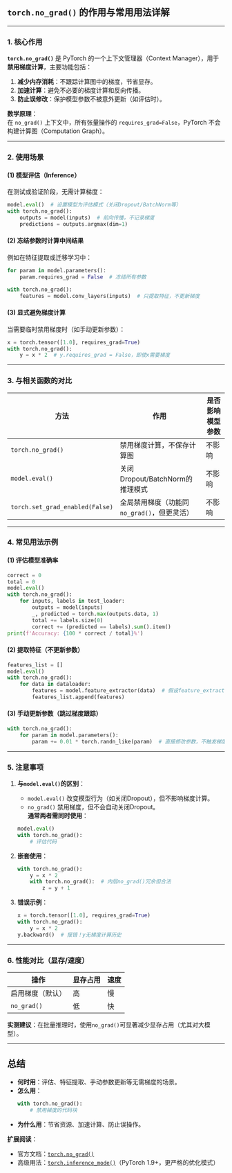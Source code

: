 ## **`torch.no_grad()` 的作用与常用用法详解**

***

### **1. 核心作用**

**`torch.no_grad()`** 是 PyTorch 的一个上下文管理器（Context Manager），用于**禁用梯度计算**，主要功能包括：

1.  **减少内存消耗**：不跟踪计算图中的梯度，节省显存。
2.  **加速计算**：避免不必要的梯度计算和反向传播。
3.  **防止误修改**：保护模型参数不被意外更新（如评估时）。

**数学原理**：\
在 `no_grad()` 上下文中，所有张量操作的 `requires_grad=False`，PyTorch 不会构建计算图（Computation Graph）。

***

### **2. 使用场景**

#### **(1) 模型评估（Inference）**

在测试或验证阶段，无需计算梯度：

```python
model.eval()  # 设置模型为评估模式（关闭Dropout/BatchNorm等）
with torch.no_grad():
    outputs = model(inputs)  # 前向传播，不记录梯度
    predictions = outputs.argmax(dim=1)
```

#### **(2) 冻结参数时计算中间结果**

例如在特征提取或迁移学习中：

```python
for param in model.parameters():
    param.requires_grad = False  # 冻结所有参数

with torch.no_grad():
    features = model.conv_layers(inputs)  # 只提取特征，不更新梯度
```

#### **(3) 显式避免梯度计算**

当需要临时禁用梯度时（如手动更新参数）：

```python
x = torch.tensor([1.0], requires_grad=True)
with torch.no_grad():
    y = x * 2  # y.requires_grad = False，即使x需要梯度
```

***

### **3. 与相关函数的对比**

| 方法                              | 作用                          | 是否影响模型参数 |
| ------------------------------- | --------------------------- | -------- |
| `torch.no_grad()`               | 禁用梯度计算，不保存计算图               | 不影响      |
| `model.eval()`                  | 关闭Dropout/BatchNorm的推理模式    | 不影响      |
| `torch.set_grad_enabled(False)` | 全局禁用梯度（功能同`no_grad()`，但更灵活） | 不影响      |

***

### **4. 常见用法示例**

#### **(1) 评估模型准确率**

```python
correct = 0
total = 0
model.eval()
with torch.no_grad():
    for inputs, labels in test_loader:
        outputs = model(inputs)
        _, predicted = torch.max(outputs.data, 1)
        total += labels.size(0)
        correct += (predicted == labels).sum().item()
print(f'Accuracy: {100 * correct / total}%')
```

#### **(2) 提取特征（不更新参数）**

```python
features_list = []
model.eval()
with torch.no_grad():
    for data in dataloader:
        features = model.feature_extractor(data)  # 假设feature_extractor是子模块
        features_list.append(features)
```

#### **(3) 手动更新参数（跳过梯度跟踪）**

```python
with torch.no_grad():
    for param in model.parameters():
        param += 0.01 * torch.randn_like(param)  # 直接修改参数，不触发梯度
```

***

### **5. 注意事项**

1.  **与`model.eval()`的区别**：
    *   `model.eval()` 改变模型行为（如关闭Dropout），但不影响梯度计算。
    *   `no_grad()` 禁用梯度，但不会自动关闭Dropout。\
        **通常两者需同时使用**：
    ```python
    model.eval()
    with torch.no_grad():
        # 评估代码
    ```

2.  **嵌套使用**：
    ```python
    with torch.no_grad():
        y = x * 2
        with torch.no_grad():  # 内层no_grad()冗余但合法
            z = y + 1
    ```

3.  **错误示例**：
    ```python
    x = torch.tensor([1.0], requires_grad=True)
    with torch.no_grad():
        y = x * 2
    y.backward()  # 报错！y无梯度计算历史
    ```

***

### **6. 性能对比（显存/速度）**

| 操作          | 显存占用 | 速度 |
| ----------- | ---- | -- |
| 启用梯度（默认）    | 高    | 慢  |
| `no_grad()` | 低    | 快  |

**实测建议**：在批量推理时，使用`no_grad()`可显著减少显存占用（尤其对大模型）。

***

## **总结**

*   **何时用**：评估、特征提取、手动参数更新等无需梯度的场景。
*   **怎么用**：
    ```python
    with torch.no_grad():
        # 禁用梯度的代码块
    ```
*   **为什么用**：节省资源、加速计算、防止误操作。

**扩展阅读**：

*   官方文档：[`torch.no_grad()`](https://pytorch.org/docs/stable/generated/torch.no_grad.html)
*   高级用法：[`torch.inference_mode()`](https://pytorch.org/docs/stable/generated/torch.inference_mode.html)（PyTorch 1.9+，更严格的优化模式）

